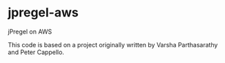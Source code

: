 jpregel-aws
==============

jPregel on AWS

This code is based on a project originally written by Varsha Parthasarathy and Peter Cappello. 

